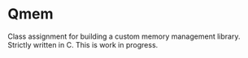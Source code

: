 # Qmem
Class assignment for building a custom memory management library.  Strictly written in C.  This is work in progress.
